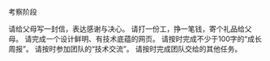 考察阶段

请给父母写一封信，表达感谢与决心。
请打一份工，挣一笔钱，寄个礼品给父母。
请完成一个设计鲜明、有技术底蕴的网页。
请按时完成不少于100字的“成长周报”。
请按时参加团队的“技术交流”。
请按时完成团队交给的其他任务。
